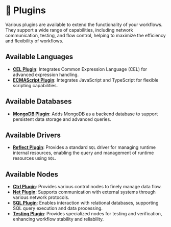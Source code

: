 # 🧩 Plugins

Various plugins are available to extend the functionality of your workflows. They support a wide range of capabilities,
including network communication, testing, and flow control, helping to maximize the efficiency and flexibility of
workflows.

## Available Languages

- **[CEL Plugin](./cel/README.md)**: Integrates Common Expression Language (CEL) for advanced expression handling.
- **[ECMAScript Plugin](./ecmascript/README.md)**: Integrates JavaScript and TypeScript for flexible scripting
  capabilities.

## Available Databases

- **[MongoDB Plugin](./mongodb/README.md)**: Adds MongoDB as a backend database to support persistent data storage and
  advanced queries.

## Available Drivers

- **[Reflect Plugin](./reflect/README_en.md)**: Provides a standard `SQL` driver for managing runtime internal
  resources, enabling the query and management of runtime resources using `SQL`.

## Available Nodes

- **[Ctrl Plugin](ctrl/README.md)**: Provides various control nodes to finely manage data flow.
- **[Net Plugin](./net/README.md)**: Supports communication with external systems through various network protocols.
- **[SQL Plugin](./sql/README.md)**: Enables interaction with relational databases, supporting SQL query execution and
  data processing.
- **[Testing Plugin](./testing/README.md)**: Provides specialized nodes for testing and verification, enhancing workflow
  stability and reliability.
